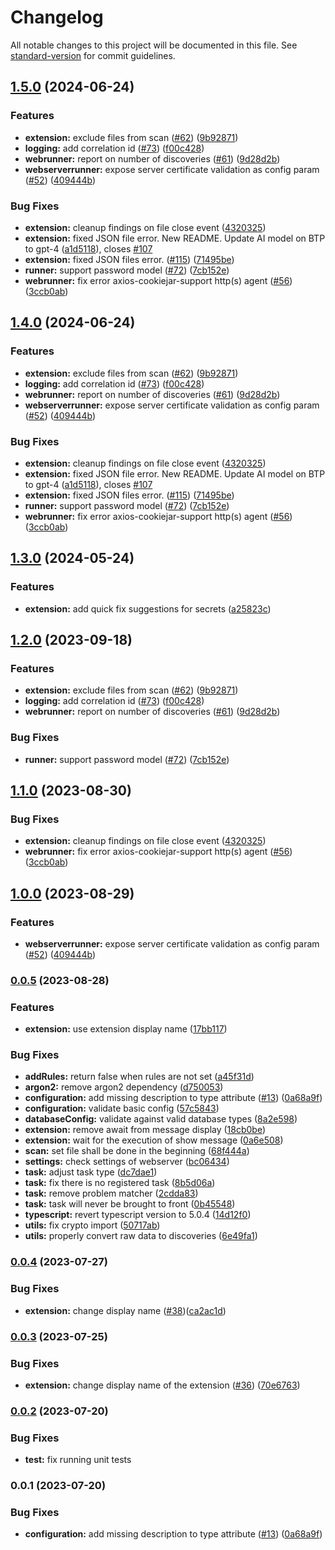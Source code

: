 # Changelog

All notable changes to this project will be documented in this file. See [standard-version](https://github.com/conventional-changelog/standard-version) for commit guidelines.

## [1.5.0](https://github.com/SAP/vs-code-extension-for-project-credential-digger/compare/v0.0.5...v1.5.0) (2024-06-24)

### Features

-   **extension:** exclude files from scan ([#62](https://github.com/SAP/vs-code-extension-for-project-credential-digger/issues/62)) ([9b92871](https://github.com/SAP/vs-code-extension-for-project-credential-digger/commit/9b928714d97a7c8444cc142b25c05e0fd4eb1f2c))
-   **logging:** add correlation id ([#73](https://github.com/SAP/vs-code-extension-for-project-credential-digger/issues/73)) ([f00c428](https://github.com/SAP/vs-code-extension-for-project-credential-digger/commit/f00c428ce44617ab37b0dc6b4cd76c69cb651415))
-   **webrunner:** report on number of discoveries ([#61](https://github.com/SAP/vs-code-extension-for-project-credential-digger/issues/61)) ([9d28d2b](https://github.com/SAP/vs-code-extension-for-project-credential-digger/commit/9d28d2b478043495a1069751ff5c42e0275d6ebb))
-   **webserverrunner:** expose server certificate validation as config param ([#52](https://github.com/SAP/vs-code-extension-for-project-credential-digger/issues/52)) ([409444b](https://github.com/SAP/vs-code-extension-for-project-credential-digger/commit/409444b13a70122add29bb1be2365b63003644b9))

### Bug Fixes

-   **extension:** cleanup findings on file close event ([4320325](https://github.com/SAP/vs-code-extension-for-project-credential-digger/commit/43203251075691cbfc68fefd63cacd95d712540c))
-   **extension:** fixed JSON file error. New README. Update AI model on BTP to gpt-4 ([a1d5118](https://github.com/SAP/vs-code-extension-for-project-credential-digger/commit/a1d511836d11c983dd129fae5304ed5c1239dcaa)), closes [#107](https://github.com/SAP/vs-code-extension-for-project-credential-digger/issues/107)
-   **extension:** fixed JSON files error. ([#115](https://github.com/SAP/vs-code-extension-for-project-credential-digger/issues/115)) ([71495be](https://github.com/SAP/vs-code-extension-for-project-credential-digger/commit/71495be762935d02bbe16c20d21a9c0c4e2d4846))
-   **runner:** support password model ([#72](https://github.com/SAP/vs-code-extension-for-project-credential-digger/issues/72)) ([7cb152e](https://github.com/SAP/vs-code-extension-for-project-credential-digger/commit/7cb152e15565214fa943aecd9dc3ff478fedb66c))
-   **webrunner:** fix error axios-cookiejar-support http(s) agent ([#56](https://github.com/SAP/vs-code-extension-for-project-credential-digger/issues/56)) ([3ccb0ab](https://github.com/SAP/vs-code-extension-for-project-credential-digger/commit/3ccb0aba80d214758f0b8b9227dbaf8d38d5558f))

## [1.4.0](https://github.com/SAP/vs-code-extension-for-project-credential-digger/compare/v0.0.5...v1.4.0) (2024-06-24)

### Features

-   **extension:** exclude files from scan ([#62](https://github.com/SAP/vs-code-extension-for-project-credential-digger/issues/62)) ([9b92871](https://github.com/SAP/vs-code-extension-for-project-credential-digger/commit/9b928714d97a7c8444cc142b25c05e0fd4eb1f2c))
-   **logging:** add correlation id ([#73](https://github.com/SAP/vs-code-extension-for-project-credential-digger/issues/73)) ([f00c428](https://github.com/SAP/vs-code-extension-for-project-credential-digger/commit/f00c428ce44617ab37b0dc6b4cd76c69cb651415))
-   **webrunner:** report on number of discoveries ([#61](https://github.com/SAP/vs-code-extension-for-project-credential-digger/issues/61)) ([9d28d2b](https://github.com/SAP/vs-code-extension-for-project-credential-digger/commit/9d28d2b478043495a1069751ff5c42e0275d6ebb))
-   **webserverrunner:** expose server certificate validation as config param ([#52](https://github.com/SAP/vs-code-extension-for-project-credential-digger/issues/52)) ([409444b](https://github.com/SAP/vs-code-extension-for-project-credential-digger/commit/409444b13a70122add29bb1be2365b63003644b9))

### Bug Fixes

-   **extension:** cleanup findings on file close event ([4320325](https://github.com/SAP/vs-code-extension-for-project-credential-digger/commit/43203251075691cbfc68fefd63cacd95d712540c))
-   **extension:** fixed JSON file error. New README. Update AI model on BTP to gpt-4 ([a1d5118](https://github.com/SAP/vs-code-extension-for-project-credential-digger/commit/a1d511836d11c983dd129fae5304ed5c1239dcaa)), closes [#107](https://github.com/SAP/vs-code-extension-for-project-credential-digger/issues/107)
-   **extension:** fixed JSON files error. ([#115](https://github.com/SAP/vs-code-extension-for-project-credential-digger/issues/115)) ([71495be](https://github.com/SAP/vs-code-extension-for-project-credential-digger/commit/71495be762935d02bbe16c20d21a9c0c4e2d4846))
-   **runner:** support password model ([#72](https://github.com/SAP/vs-code-extension-for-project-credential-digger/issues/72)) ([7cb152e](https://github.com/SAP/vs-code-extension-for-project-credential-digger/commit/7cb152e15565214fa943aecd9dc3ff478fedb66c))
-   **webrunner:** fix error axios-cookiejar-support http(s) agent ([#56](https://github.com/SAP/vs-code-extension-for-project-credential-digger/issues/56)) ([3ccb0ab](https://github.com/SAP/vs-code-extension-for-project-credential-digger/commit/3ccb0aba80d214758f0b8b9227dbaf8d38d5558f))

## [1.3.0](https://github.com/SAP/vs-code-extension-for-project-credential-digger/compare/v1.2.0...v1.3.0) (2024-05-24)

### Features

-   **extension:** add quick fix suggestions for secrets ([a25823c](https://github.com/SAP/vs-code-extension-for-project-credential-digger/commit/a25823c28765c3554719e7733ea87b4dd82f55e3))

## [1.2.0](https://github.com/SAP/vs-code-extension-for-project-credential-digger/compare/v1.1.0...v1.2.0) (2023-09-18)

### Features

-   **extension:** exclude files from scan ([#62](https://github.com/SAP/vs-code-extension-for-project-credential-digger/issues/62)) ([9b92871](https://github.com/SAP/vs-code-extension-for-project-credential-digger/commit/9b928714d97a7c8444cc142b25c05e0fd4eb1f2c))
-   **logging:** add correlation id ([#73](https://github.com/SAP/vs-code-extension-for-project-credential-digger/issues/73)) ([f00c428](https://github.com/SAP/vs-code-extension-for-project-credential-digger/commit/f00c428ce44617ab37b0dc6b4cd76c69cb651415))
-   **webrunner:** report on number of discoveries ([#61](https://github.com/SAP/vs-code-extension-for-project-credential-digger/issues/61)) ([9d28d2b](https://github.com/SAP/vs-code-extension-for-project-credential-digger/commit/9d28d2b478043495a1069751ff5c42e0275d6ebb))

### Bug Fixes

-   **runner:** support password model ([#72](https://github.com/SAP/vs-code-extension-for-project-credential-digger/issues/72)) ([7cb152e](https://github.com/SAP/vs-code-extension-for-project-credential-digger/commit/7cb152e15565214fa943aecd9dc3ff478fedb66c))

## [1.1.0](https://github.com/SAP/vs-code-extension-for-project-credential-digger/compare/v1.0.0...v1.1.0) (2023-08-30)

### Bug Fixes

-   **extension:** cleanup findings on file close event ([4320325](https://github.com/SAP/vs-code-extension-for-project-credential-digger/commit/43203251075691cbfc68fefd63cacd95d712540c))
-   **webrunner:** fix error axios-cookiejar-support http(s) agent ([#56](https://github.com/SAP/vs-code-extension-for-project-credential-digger/issues/56)) ([3ccb0ab](https://github.com/SAP/vs-code-extension-for-project-credential-digger/commit/3ccb0aba80d214758f0b8b9227dbaf8d38d5558f))

## [1.0.0](https://github.com/SAP/vs-code-extension-for-project-credential-digger/compare/v0.0.5...v1.0.0) (2023-08-29)

### Features

-   **webserverrunner:** expose server certificate validation as config param ([#52](https://github.com/SAP/vs-code-extension-for-project-credential-digger/issues/52)) ([409444b](https://github.com/SAP/vs-code-extension-for-project-credential-digger/commit/409444b13a70122add29bb1be2365b63003644b9))

### [0.0.5](https://github.com/SAP/vs-code-extension-for-project-credential-digger/compare/v0.0.4...v0.0.5) (2023-08-28)

### Features

-   **extension:** use extension display name ([17bb117](https://github.com/SAP/vs-code-extension-for-project-credential-digger/commit/17bb117c257afd930d02c378e411dc0f1e5d3d73))

### Bug Fixes

-   **addRules:** return false when rules are not set ([a45f31d](https://github.com/SAP/vs-code-extension-for-project-credential-digger/commit/a45f31d431796b03267a043de098af7dc43a3025))
-   **argon2:** remove argon2 dependency ([d750053](https://github.com/SAP/vs-code-extension-for-project-credential-digger/commit/d7500532efd324e21d99fcf5274beeeb76696b73))
-   **configuration:** add missing description to type attribute ([#13](https://github.com/SAP/vs-code-extension-for-project-credential-digger/issues/13)) ([0a68a9f](https://github.com/SAP/vs-code-extension-for-project-credential-digger/commit/0a68a9fda0b21ff9608909b7fe47242827e8a2a0))
-   **configuration:** validate basic config ([57c5843](https://github.com/SAP/vs-code-extension-for-project-credential-digger/commit/57c58437050dd0747928bd40b2f747080e485729))
-   **databaseConfig:** validate against valid database types ([8a2e598](https://github.com/SAP/vs-code-extension-for-project-credential-digger/commit/8a2e5986c6729e72b44c5f275b2cf93b10755aad))
-   **extension:** remove await from message display ([18cb0be](https://github.com/SAP/vs-code-extension-for-project-credential-digger/commit/18cb0be24e74f6fcc5b54b72e94fa195435ff0dd))
-   **extension:** wait for the execution of show message ([0a6e508](https://github.com/SAP/vs-code-extension-for-project-credential-digger/commit/0a6e508a1bcb5260db0df5e8828cc11668bd6b72))
-   **scan:** set file shall be done in the beginning ([68f444a](https://github.com/SAP/vs-code-extension-for-project-credential-digger/commit/68f444a00804e08f675e763189d181bdc95cf021))
-   **settings:** check settings of webserver ([bc06434](https://github.com/SAP/vs-code-extension-for-project-credential-digger/commit/bc0643449eb37d820c5b77c67988de462138056c))
-   **task:** adjust task type ([dc7dae1](https://github.com/SAP/vs-code-extension-for-project-credential-digger/commit/dc7dae1c3554eca8f2418e8c27a03dcb238a83d7))
-   **task:** fix there is no registered task ([8b5d06a](https://github.com/SAP/vs-code-extension-for-project-credential-digger/commit/8b5d06a57bf24ffd060d868f532a762c89460d5f))
-   **task:** remove problem matcher ([2cdda83](https://github.com/SAP/vs-code-extension-for-project-credential-digger/commit/2cdda8378bbc05993c4466cea4c3d3ab7f2db4ba))
-   **task:** task will never be brought to front ([0b45548](https://github.com/SAP/vs-code-extension-for-project-credential-digger/commit/0b45548b382c88ed56c73713630f37d96d790779))
-   **typescript:** revert typescript version to 5.0.4 ([14d12f0](https://github.com/SAP/vs-code-extension-for-project-credential-digger/commit/14d12f024b149e529291f1e12578e916462ba64d))
-   **utils:** fix crypto import ([50717ab](https://github.com/SAP/vs-code-extension-for-project-credential-digger/commit/50717ab2064bb47a5068d2dbd4c6b84f62f805ab))
-   **utils:** properly convert raw data to discoveries ([6e49fa1](https://github.com/SAP/vs-code-extension-for-project-credential-digger/commit/6e49fa15c52aaade95f707fd02a26755d10462e3))

### [0.0.4](https://github.com/SAP/vs-code-extension-for-project-credential-digger/compare/v0.0.3...v0.0.4) (2023-07-27)

### Bug Fixes

-   **extension:** change display name ([#38](https://github.com/SAP/vs-code-extension-for-project-credential-digger/pull/38))([ca2ac1d](https://github.com/SAP/vs-code-extension-for-project-credential-digger/commit/ca2ac1d5d1c7f6142b2fc501d2fdc49f68056cfe))

### [0.0.3](https://github.com/SAP/vs-code-extension-for-project-credential-digger/compare/v0.0.2...v0.0.3) (2023-07-25)

### Bug Fixes

-   **extension:** change display name of the extension ([#36](https://github.com/SAP/vs-code-extension-for-project-credential-digger/pull/36)) ([70e6763](https://github.com/SAP/vs-code-extension-for-project-credential-digger/commit/70e676384aa760593732b5ede803a749dd28b615))

### [0.0.2](https://github.com/SAP/vs-code-extension-for-project-credential-digger/compare/v0.0.1...v0.0.2) (2023-07-20)

### Bug Fixes

-   **test:** fix running unit tests

### 0.0.1 (2023-07-20)

### Bug Fixes

-   **configuration:** add missing description to type attribute ([#13](https://github.com/SAP/vs-code-extension-for-project-credential-digger/issues/13)) ([0a68a9f](https://github.com/SAP/vs-code-extension-for-project-credential-digger/commit/0a68a9fda0b21ff9608909b7fe47242827e8a2a0))
